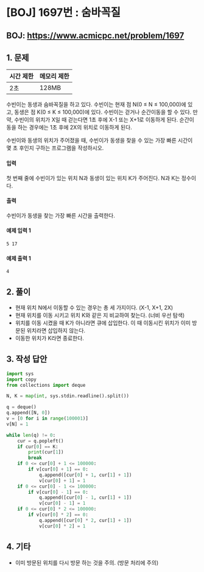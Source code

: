 #  [BOJ] 1697번 : 숨바꼭질

## BOJ: https://www.acmicpc.net/problem/1697

## 1. 문제

|시간 제한| 메모리 제한| 
|:----|:----|
|2초|128MB|

수빈이는 동생과 숨바꼭질을 하고 있다. 수빈이는 현재 점 N(0 ≤ N ≤ 100,000)에 있고, 동생은 점 K(0 ≤ K ≤ 100,000)에 있다. 수빈이는 걷거나 순간이동을 할 수 있다. 만약, 수빈이의 위치가 X일 때 걷는다면 1초 후에 X-1 또는 X+1로 이동하게 된다. 순간이동을 하는 경우에는 1초 후에 2X의 위치로 이동하게 된다.

수빈이와 동생의 위치가 주어졌을 때, 수빈이가 동생을 찾을 수 있는 가장 빠른 시간이 몇 초 후인지 구하는 프로그램을 작성하시오.

#### 입력
첫 번째 줄에 수빈이가 있는 위치 N과 동생이 있는 위치 K가 주어진다. N과 K는 정수이다.

#### 출력
수빈이가 동생을 찾는 가장 빠른 시간을 출력한다.

#### 예제 입력 1
```
5 17
```
#### 예제 출력 1
```
4
```
## 2. 풀이
- 현재 위치 N에서 이동할 수 있는 경우는 총 세 가지이다. (X-1, X+1, 2X)
- 현재 위치를 이동 시키고 위치 K와 같은 지 비교하여 찾는다. (너비 우선 탐색)
- 위치를 이동 시켰을 때 K가 아니라면 큐에 삽입한다. 이 때 이동시킨 위치가 이미 방문된 위치라면 삽입하지 않는다.
- 이동한 위치가 K라면 종료한다.

## 3. 작성 답안
```python
import sys
import copy
from collections import deque 

N, K = map(int, sys.stdin.readline().split())

q = deque()
q.append([N, 0])
v = [0 for i in range(100001)]
v[N] = 1

while len(q) != 0:
	cur = q.popleft()
	if cur[0] == K:
		print(cur[1])
		break
	if 0 <= cur[0] + 1 <= 100000:
		if v[cur[0] + 1] == 0:
			q.append([cur[0] + 1, cur[1] + 1])
			v[cur[0] + 1] = 1
	if 0 <= cur[0] - 1 <= 100000:
		if v[cur[0] - 1] == 0:
			q.append([cur[0] - 1, cur[1] + 1])
			v[cur[0] - 1] = 1
	if 0 <= cur[0] * 2 <= 100000:
		if v[cur[0] * 2] == 0:
			q.append([cur[0] * 2, cur[1] + 1])
			v[cur[0] * 2] = 1
```
## 4. 기타
- 이미 방문된 위치를 다시 방문 하는 것을 주의. (방문 처리에 주의)
